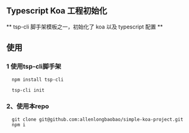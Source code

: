 ## Typescript Koa 工程初始化

** tsp-cli 脚手架模板之一，初始化了 koa 以及 typescript 配置 **

## 使用

### 1 使用tsp-cli脚手架

  ```
    npm install tsp-cli

    tsp-cli init

  ```

### 2、使用本repo

  ```
    git clone git@github.com:allenlongbaobao/simple-koa-project.git
    npm i
  ```
